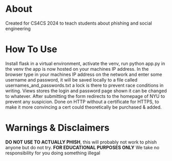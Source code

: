 # About

Created for CS4CS 2024 to teach students about phishing and social engineering

# How To Use

Install flask in a virtual environment, activate the venv, run python app.py in the venv the app is now hosted on your machines IP address. In the browser type in your machines IP address on the network and enter some username and password, it will be saved locally to a file called usernames_and_passwords.txt a lock is there to prevent race conditions in writing. Views stores the login and password page shown it can be changed to whatever. After submitting the form redirects to the homepage of NYU to prevent any suspicion. Done on HTTP without a certificate for HTTPS, to make it more convincing a cert could theoretically be purchased & added. 

# Warnings & Disclaimers

**DO NOT USE TO ACTUALLY PHISH**, this will probably not work to phish anyone but do not try. **FOR EDUCATIONAL PURPOSES ONLY** We take no responsibility for you doing
something illegal
